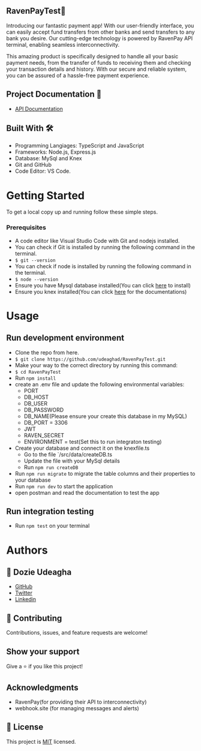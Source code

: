 ## RavenPayTest🏩
Introducing our fantastic payment app! With our user-friendly interface, you can easily accept fund transfers from other banks and send transfers to any bank you desire. Our cutting-edge technology is powered by RavenPay API terminal, enabling seamless interconnectivity.

This amazing product is specifically designed to handle all your basic payment needs, from the transfer of funds to receiving them and checking your transaction details and history. With our secure and reliable system, you can be assured of a hassle-free payment experience.
## Project Documentation 📄

 - [API Documentation](https://documenter.getpostman.com/view/22522406/2s93eSZF1B)

## Built With 🛠️
- Programming Langiages: TypeScript and JavaScript
- Frameworks: Node.js, Express.js
- Database: MySql and Knex
- Git and GitHub
- Code Editor: VS Code.

# Getting Started
To get a local copy up and running follow these simple steps.

### Prerequisites
- A code editor like Visual Studio Code with Git and nodejs installed.
- You can check if Git is installed by running the following command in the terminal.
- `$ git --version`
- You can check if node is installed by running the following command in the terminal.
- `$ node --version`
- Ensure you have Mysql database installed(You can click [here](https://dev.mysql.com/doc/mysql-installation-excerpt/5.7/en/) to install)
- Ensure you knex installed(You can click [here](https://knexjs.org/) for the documentations)


# Usage
## Run development environment
- Clone the repo from here.
- `$ git clone https://github.com/udeaghad/RavenPayTest.git`
- Make your way to the correct directory by running this command:
- `$ cd RavenPayTest `
- Run `npm install`
- create an .env file and update the following environmental variables:
  - PORT
  - DB_HOST
  - DB_USER
  - DB_PASSWORD
  - DB_NAME(Please ensure your create this database in my MySQL)
  - DB_PORT = 3306
  - JWT
  - RAVEN_SECRET 
  - ENVIRONMENT = test(Set this to run integraton testing)
- Create your database and connect it on the knexfile.ts
  - Go to the file `/src/data/createDB.ts
  - Update the file with your MySql details
  - Run `npm run createDB`
- Run `npm run migrate` to migrate the table columns and their properties to your database
- Run `npm run dev` to start the application
- open postman and read the documentation to test the app

## Run integration testing
- Run `npm test` on your terminal
# Authors

## 👤 Dozie Udeagha
- [GitHub](https://github.com/udeaghad)
- [Twitter](https://twitter.com/theodoz)
- [Linkedin](https://www.linkedin.com/in/)

## 🤝 Contributing
Contributions, issues, and feature requests are welcome!

## Show your support
Give a ⭐️ if you like this project!


## Acknowledgments
- RavenPay(for providing their API to interconnectivity)
- webhook.site (for managing messages and alerts)
## 📝 License
This project is [MIT](./LICENSE) licensed.


